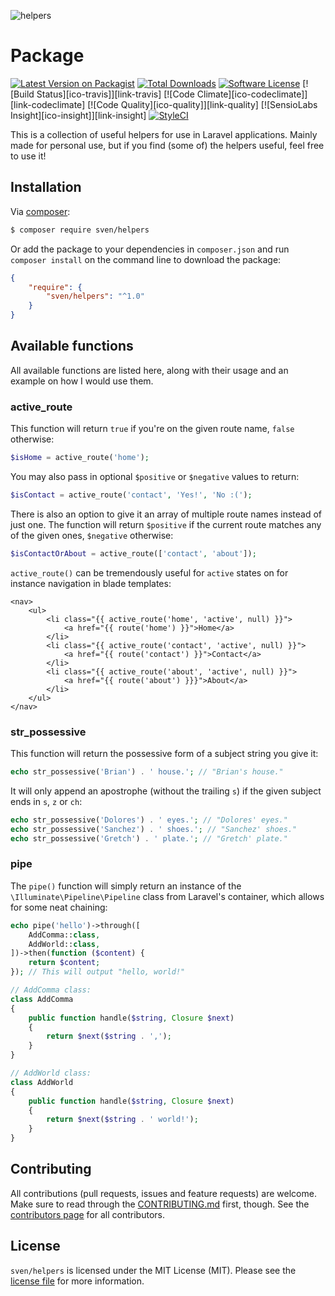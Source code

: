 ![helpers](https://cloud.githubusercontent.com/assets/11269635/23331282/fc1f9b66-fb62-11e6-953d-19d813ea39ef.jpg)

# Package

[![Latest Version on Packagist][ico-version]][link-packagist]
[![Total Downloads][ico-downloads]][link-downloads]
[![Software License][ico-license]](LICENSE.md)
[![Build Status][ico-travis]][link-travis]
[![Code Climate][ico-codeclimate]][link-codeclimate]
[![Code Quality][ico-quality]][link-quality]
[![SensioLabs Insight][ico-insight]][link-insight]
[![StyleCI][ico-styleci]][link-styleci]

This is a collection of useful helpers for use in Laravel applications. Mainly
made for personal use, but if you find (some of) the helpers useful, feel free
to use it!

## Installation
Via [composer](http://getcomposer.org):

```bash
$ composer require sven/helpers
```

Or add the package to your dependencies in `composer.json` and run
`composer install` on the command line to download the package:

```json
{
    "require": {
        "sven/helpers": "^1.0"
    }
}
```

## Available functions
All available functions are listed here, along with their usage and an example on how I would use them.

### active_route
This function will return `true` if you're on the given route name, `false` otherwise:  

```php
$isHome = active_route('home');
```

You may also pass in optional `$positive` or `$negative` values to return:

```php
$isContact = active_route('contact', 'Yes!', 'No :(');
```

There is also an option to give it an array of multiple route names instead of just one. The function will
return `$positive` if the current route matches any of the given ones, `$negative` otherwise:

```php
$isContactOrAbout = active_route(['contact', 'about']);
```

`active_route()` can be tremendously useful for `active` states on for instance navigation in blade templates:

```blade
<nav>
    <ul>
        <li class="{{ active_route('home', 'active', null) }}">
            <a href="{{ route('home') }}">Home</a>
        </li>
        <li class="{{ active_route('contact', 'active', null) }}">
            <a href="{{ route('contact') }}">Contact</a>
        </li>
        <li class="{{ active_route('about', 'active', null) }}">
            <a href="{{ route('about') }}}">About</a>
        </li>
    </ul>
</nav>
```

### str_possessive
This function will return the possessive form of a subject string you give it:

```php
echo str_possessive('Brian') . ' house.'; // "Brian's house."
```

It will only append an apostrophe (without the trailing `s`) if the given subject ends
in `s`, `z` or `ch`:

```php
echo str_possessive('Dolores') . ' eyes.'; // "Dolores' eyes."
echo str_possessive('Sanchez') . ' shoes.'; // "Sanchez' shoes."
echo str_possessive('Gretch') . ' plate.'; // "Gretch' plate."
```

### pipe
The `pipe()` function will simply return an instance of the `\Illuminate\Pipeline\Pipeline` 
class from Laravel's container, which allows for some neat chaining:

```php
echo pipe('hello')->through([
    AddComma::class,
    AddWorld::class,
])->then(function ($content) {
    return $content;
}); // This will output "hello, world!"

// AddComma class:
class AddComma
{
    public function handle($string, Closure $next)
    {
        return $next($string . ',');
    }
}

// AddWorld class:
class AddWorld
{
    public function handle($string, Closure $next)
    {
        return $next($string . ' world!');
    }
}
```

## Contributing
All contributions (pull requests, issues and feature requests) are
welcome. Make sure to read through the [CONTRIBUTING.md](CONTRIBUTING.md) first,
though. See the [contributors page](../../graphs/contributors) for all contributors.

## License
`sven/helpers` is licensed under the MIT License (MIT). Please see the
[license file](LICENSE.md) for more information.

[ico-version]: https://img.shields.io/packagist/v/sven/helpers.svg?style=flat-square
[ico-license]: https://img.shields.io/badge/license-MIT-green.svg?style=flat-square
[ico-downloads]: https://img.shields.io/packagist/dt/sven/helpers.svg?style=flat-square
[ico-circleci]: https://img.shields.io/circleci/project/github/svenluijten/helpers.svg?style=flat-square
[ico-styleci]: https://styleci.io/repos/83132069/shield

[link-packagist]: https://packagist.org/packages/sven/helpers
[link-downloads]: https://packagist.org/packages/sven/helpers
[link-circleci]: https://circleci.com/gh/svenluijten/helpers
[link-styleci]: https://styleci.io/repos/83132069
